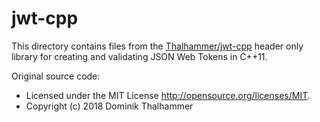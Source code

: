 # jwt-cpp

This directory contains files from the [Thalhammer/jwt-cpp](https://github.com/Thalhammer/jwt-cpp) header only library for creating and validating JSON Web Tokens in C++11.

Original source code:

- Licensed under the MIT License <http://opensource.org/licenses/MIT>.
- Copyright (c) 2018 Dominik Thalhammer
